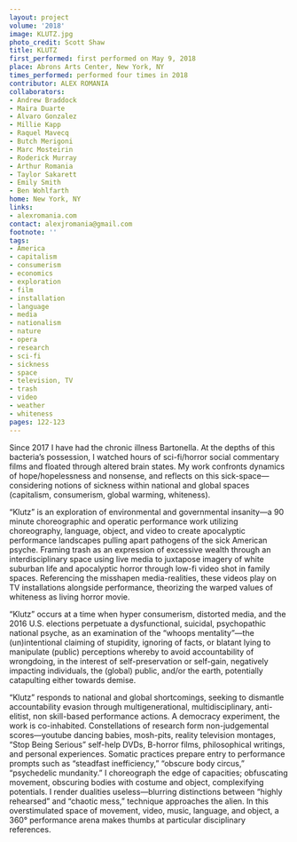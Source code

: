 ```yaml
---
layout: project
volume: '2018'
image: KLUTZ.jpg
photo_credit: Scott Shaw
title: KLUTZ
first_performed: first performed on May 9, 2018
place: Abrons Arts Center, New York, NY
times_performed: performed four times in 2018
contributor: ALEX ROMANIA
collaborators:
- Andrew Braddock
- Maira Duarte
- Alvaro Gonzalez
- Millie Kapp
- Raquel Mavecq
- Butch Merigoni
- Marc Mosteirin
- Roderick Murray
- Arthur Romania
- Taylor Sakarett
- Emily Smith
- Ben Wohlfarth
home: New York, NY
links:
- alexromania.com
contact: alexjromania@gmail.com
footnote: ''
tags:
- America
- capitalism
- consumerism
- economics
- exploration
- film
- installation
- language
- media
- nationalism
- nature
- opera
- research
- sci-fi
- sickness
- space
- television, TV
- trash
- video
- weather
- whiteness
pages: 122-123
---
```


Since 2017 I have had the chronic illness Bartonella. At the depths of this bacteria’s possession, I watched hours of sci-fi/horror social commentary films and floated through altered brain states. My work confronts dynamics of hope/hopelessness and nonsense, and reflects on this sick-space—considering notions of sickness within national and global spaces (capitalism, consumerism, global warming, whiteness).

“Klutz” is an exploration of environmental and governmental insanity—a 90 minute choreographic and operatic performance work utilizing choreography, language, object, and video to create apocalyptic performance landscapes pulling apart pathogens of the sick American psyche. Framing trash as an expression of excessive wealth through an interdisciplinary space using live media to juxtapose imagery of white suburban life and apocalyptic horror through low-fi video shot in family spaces. Referencing the misshapen media-realities, these videos play on TV installations alongside performance, theorizing the warped values of whiteness as living horror movie.

“Klutz” occurs at a time when hyper consumerism, distorted media, and the 2016 U.S. elections perpetuate a dysfunctional, suicidal, psychopathic national psyche, as an examination of the “whoops mentality”—the (un)intentional claiming of stupidity, ignoring of facts, or blatant lying to manipulate (public) perceptions whereby to avoid accountability of wrongdoing, in the interest of self-preservation or self-gain, negatively impacting individuals, the (global) public, and/or the earth, potentially catapulting either towards demise.

“Klutz” responds to national and global shortcomings, seeking to dismantle accountability evasion through multigenerational, multidisciplinary, anti-elitist, non skill-based performance actions. A democracy experiment, the work is co-inhabited. Constellations of research form non-judgemental scores—youtube dancing babies, mosh-pits, reality television montages, “Stop Being Serious” self-help DVDs, B-horror films, philosophical writings, and personal experiences. Somatic practices prepare entry to performance prompts such as “steadfast inefficiency,” “obscure body circus,” “psychedelic mundanity.” I choreograph the edge of capacities; obfuscating movement, obscuring bodies with costume and object, complexifying potentials. I render dualities useless—blurring distinctions between “highly rehearsed” and “chaotic mess,” technique approaches the alien. In this overstimulated space of movement, video, music, language, and object, a 360° performance arena makes thumbs at particular disciplinary references.
